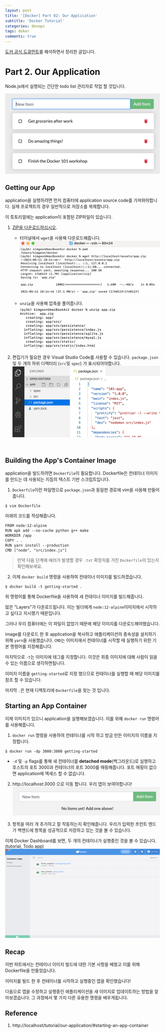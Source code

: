```yaml
---
layout: post
title: '[Docker] Part 02: Our Application'
subtitle: 'Docker Tutorial'
categories: devops
tags: doker
comments: true
---
```



[도커 공식 도큐먼트](https://docs.docker.com/get-started/)를 해석하면서 정리한 글입니다.

# Part 2. Our Application

Node.js에서 실행되는 간단한 todo list 관리자로 작업 할 것입니다.

![img](/assets/img/docker/todo-list-sample.png)

## Getting our App
application을 실행하려면 먼저 컴퓨터에 application source code를 가져와야합니다. 실제 프로젝트의 경우 일반적으로 저장소를 복제합니다. 

이 튜토리얼에는 application이 포함된 ZIP파일이 있습니다.

1. [ZIP을 다운로드하십시오](http://localhost/assets/app.zip).
    - 터미널에서 `wget`을 사용해 다운로드해줍니다.
    ![img](/assets/img/docker/unzip.png)

    - `unzip`을 사용해 압축을 풀어줍니다.
    ![img](/assets/img/docker/wget.png)

2. 편집기가 필요한 경우 Visual Studio Code를 사용할 수 있습니다. `package.json`및 두 개의 하위 디렉터리 (`src`및 `spec`) 가 표시되어야합니다.
![img](/assets/img/docker/ide-screenshot.png)

<br>

## Building the App's Container Image

application을 빌드하려면 `Dockerfile`이 필요합니다. Dockerfile은 컨테이너 이미지를 만드는 데 사용되는 지침의 텍스트 기반 스크립트입니다. 

1. ```Dockerfile```이란 파일명으로  ```package.json```과 동일한 경로에 vim을 사용해 만들어줍니다.
```vim
$ vim Dockerfile
```
아래의 코드를 작성해줍니다.
```vim
FROM node:12-alpine
RUN apk add --no-cache python g++ make
WORKDIR /app
COPY . .
RUN yarn install --production
CMD ["node", "src/index.js"]
```
> 만약 다음 단계에 에러가 발생할 경우 `.txt` 확장자를 가진 `Dockerfile`이 있는지 확인해보세요.

2. 이제 ```docker build``` 명령을 사용하여 컨테이너 이미지를 빌드하겠습니다.

```vim
$ docker build -t getting-started .
```

위 명령어를 통해 Dockerfile을 사용하여 새 컨테이너 이미지를 빌드해줍니다.

많은 "Layers"가 다운로드됩니다. 이는 빌더에게 ```node:12-alpine```이미지에서 시작하고 싶다고 지시했기 때문입니다. 

그러나 우리 컴퓨터에는 이 파일이 없었기 때문에 해당 이미지를 다운로드해야했습니다.

image를 다운로드 한 후 application을 복사하고 애플리케이션의 종속성을 설치하기 위해 `yarn`을 사용했습니다. `CMD`는 이미지에서 컨테이너를 시작할 때 실행하기 위한 기본 명령어를 지정해줍니다.

마지막으로 `-t`는 이미지에 태그를 지정합니다. 이것은 최종 이미지에 대해 사람이 읽을 수 있는 이름으로 생각하면됩니다.

이미지 이름을 `getting-started`로 지정 했으므로 컨테이너를 실행할 때 해당 이미지를 참조 할 수 있습니다.

마지막 `.`은 현재 디렉토리에 `Dockerfile`을 찾는 것 입니다.

## Starting an App Container
이제 이미지가 있으니 application을 실행해보겠습니다.
이를 위해 `docker run` 명령어를 사용해줍니다.

1. `docker run` 명령을 사용하여 컨테이너를 시작 하고 방금 만든 이미지의 이름을 지정합니다.
```vim
$ docker run -dp 3000:3000 getting-started
```
- `-d` 및 `-p` flags를 통해 새 컨테이너를 **detached mode**(백그라운드)로 실행하고 호스트의 포트 3000과 컨테이너의 포트 3000를 매핑해줍니다. 포트 매핑이 없으면 application에 액세스 할 수 없습니다.

2. http://localhost:3000 으로 이동 합니다. 우리 앱이 보여야합니다!
![img](/assets/img/docker/todo-list-empty.png)

3. 항목을 여러 개 추가하고 잘 작동하는지 확인해줍니다. 우리가 입력한 프런트 엔드가 백엔드에 항목을 성공적으로 저장하고 있는 것을 볼 수 있습니다.

이제 Docker Dashboard를 보면, 두 개의 컨테이너가 실행중인 것을 볼 수 있습니다.(tutorial, Todo app)
![img](/assets/img/docker/dashboard.png)

## Recap
이번 파트에서는 컨테이너 이미지 빌드에 대한 기본 사항을 배웠고 이를 위해 Dockerfile을 만들었습니다.

이미지를 빌드 한 후 컨테이너를 시작하고 실행중인 앱을 확인했습니다!

다음으로 앱을 수정하고 실행중인 애플리케이션을 새 이미지로 업데이트하는 방법을 알아보겠습니다. 그 과정에서 몇 가지 다른 유용한 명령을 배우게됩니다.

## Reference
1. http://localhost/tutorial/our-application/#starting-an-app-container
